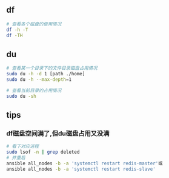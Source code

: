 
## df

```bash
# 查看各个磁盘的使用情况
df -h -T
df -TH
```

## du

```bash
# 查看某一个目录下的文件目录磁盘占用情况
sudo du -h -d 1 [path ./home]
sudo du -h --max-depth=1

# 查看当前目录的占用情况
sudo du -sh
```

## tips

### df磁盘空间满了,但du磁盘占用又没满

```bash
# 看下对应进程
sudo lsof -n | grep deleted
# 并重启
ansible all_nodes -b -a 'systemctl restart redis-master'或
ansible all_nodes -b -a 'systemctl restart redis-slave'
```
